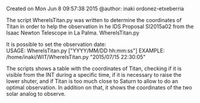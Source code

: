 Created on Mon Jun  8 09:57:38 2015
@author: inaki ordonez-etxeberria

The script WhereIsTitan.py was written to determine the coordinates of Titan in order to help the observation in he IDS Proposal SI2015a02 from the Isaac Newton Telescope in La Palma. WhereIsTitan.py

It is possible to set the observation date:  
USAGE: WhereIsTitan.py ["YYYY/MM/DD hh:mm:ss"]
EXAMPLE: /home/inaki/WIT/WhereIsTitan.py "2015/07/15 22:30:05"

The scripts shows a table with the coordinates of Titan, checking if it is visible from the INT during a specific time, if it is necessary to raise the lower shuter, and if Titan is too much close to Saturn to allow to do an optimal observation. In addition on that, it shows the coordinates of the two solar analog to observe.

